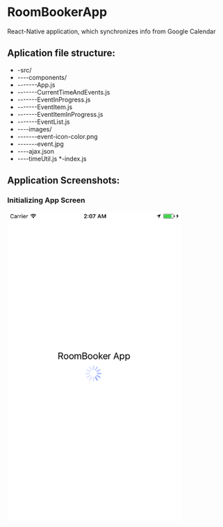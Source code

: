 # RoomBookerApp
React-Native application, which synchronizes info from Google Calendar



## Aplication file structure:
* -src/
* ----components/
* -------App.js
* -------CurrentTimeAndEvents.js
* -------EventInProgress.js
* -------EventItem.js
* -------EventItemInProgress.js
* -------EventList.js
* ----images/
* -------event-icon-color.png
* -------event.jpg
* ----ajax.json
* ----timeUtil.js
*-index.js

## Application Screenshots:
### Initializing App Screen
<img src="/Screenshots/SimulatorScreen_01.png" width="400" />



